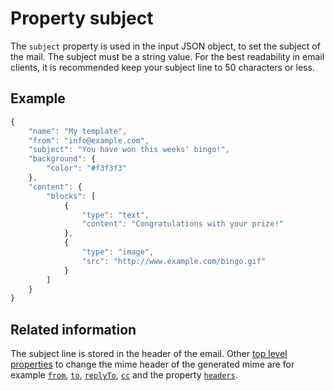 # Property subject

The `subject` property is used in the input JSON object, to set the subject of 
the mail. The subject must be a string value. For the best readability in email 
clients, it is recommended keep your subject line to 50 characters or less.

## Example

```javascript
{
    "name": "My template",
    "from": "info@example.com",
    "subject": "You have won this weeks' bingo!",
    "background": {
        "color": "#f3f3f3"
    },
    "content": {
        "blocks": [
            {
                "type": "text",
                "content": "Congratulations with your prize!"
            }, 
            {
                "type": "image",
                "src": "http://www.example.com/bingo.gif"
            }
        ]
    }
}
```

## Related information

The subject line is stored in the header of the email. Other [top level properties](copernica-docs:ResponsiveEmail/json/top-level-properties) 
to change the mime header of the generated mime are for example 
[`from`](copernica-docs:ResponsiveEmail/json/property-from), 
[`to`](copernica-docs:ResponsiveEmail/json/property-to), 
[`replyTo`](copernica-docs:ResponsiveEmail/json/property-reply-to), 
[`cc`](copernica-docs:ResponsiveEmail/json/property-cc) and the property 
[`headers`](copernica-docs:ResponsiveEmail/json/property-headers).

